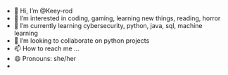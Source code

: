 - 👋 Hi, I’m @Keey-rod
- 👀 I’m interested in coding, gaming, learning new things, reading, horror
- 🌱 I’m currently learning cybersecurity, python, java, sql, machine learning
- 💞️ I’m looking to collaborate on python projects
- 📫 How to reach me ...
- 😄 Pronouns: she/her
-

<!---
Keey-rod/Keey-rod is a ✨ special ✨ repository because its `README.md` (this file) appears on your GitHub profile.
You can click the Preview link to take a look at your changes.
--->
